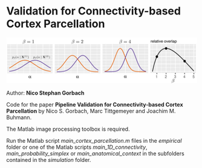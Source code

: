 # Validation for Connectivity-based Cortex Parcellation

![Alt text](PA.png)

Author: **Nico Stephan Gorbach**

Code for the paper **Pipeline Validation for Connectivity-based Cortex Parcellation** by Nico S. Gorbach, Marc Tittgemeyer and Joachim M. Buhmann. 

The Matlab image processing toolbox is required.

Run the Matlab script *main_cortex_parcellation.m* files in the *empirical* folder or one of the Matlab scripts *main_1D_connectivity*, *main_probability_simplex* or *main_anatomical_context* in the subfolders contained in the *simulation* folder.